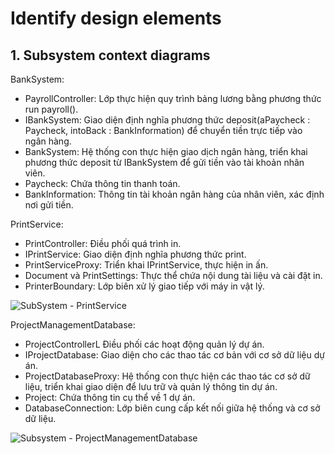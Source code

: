 # Identify design elements
## 1. Subsystem context diagrams
BankSystem:  
- PayrollController: Lớp thực hiện quy trình bảng lương bằng phương thức run payroll().
- IBankSystem: Giao diện định nghĩa phương thức deposit(aPaycheck : Paycheck, intoBack : BankInformation) để chuyển tiền trực tiếp vào ngân hàng.
- BankSystem: Hệ thống con thực hiện giao dịch ngân hàng, triển khai phương thức deposit từ IBankSystem để gửi tiền vào tài khoản nhân viên.
- Paycheck: Chứa thông tin thanh toán.
- BankInformation: Thông tin tài khoản ngân hàng của nhân viên, xác định nơi gửi tiền.

PrintService:  
- PrintController: Điều phối quá trình in.
- IPrintService: Giao diện định nghĩa phương thức print.
- PrintServiceProxy: Triển khai IPrintService, thực hiện in ấn.
- Document và PrintSettings: Thực thể chứa nội dung tài liệu và cài đặt in.
- PrinterBoundary: Lớp biên xử lý giao tiếp với máy in vật lý.

![SubSystem - PrintService](https://www.planttext.com/api/plantuml/png/h5DBJiCm4Dtx5DvH9De3H0XLK1PT82721OmpJImvTh37GFYSZ0L7uWfC4YTf4w4k88l8djzxRsRy_VcrzYWSXb8pTi8ti5C6E1R0hwn1PxK6nwKMthFsps-TChZdUsEy-Hmy1l3OUXUPbQ44WppXctWyunuGbSaz6TkeDDvFsSS4UMiGt4v8OAe_yMtCSK-ARX6q-W-qD3pusYEK56XVwauiLsMbeIb5IMtOG6M_3v5Fb_X7KeSApzzNgpd6XFerqSF86Fe1zN0z7qcpweYaIFNopag96aORuH_8YZnxIIA7LBt2f8QqsheRcytjbO9699MQjVlI1fC9Ly-N2jpWYxWUJ7PletEH2HG3KfpZ7MY1oXfVgCgpwMukbnUJnKbuQ3er7ruJEcMHa9Ao34P9WQJdMM7nI-PcdFQn-kcu0sqeMvF8vlNz0000__y30000)

ProjectManagementDatabase:
- ProjectControllerL Điều phối các hoạt động quản lý dự án.
- IProjectDatabase: Giao diện cho các thao tác cơ bản với cơ sở dữ liệu dự án.
- ProjectDatabaseProxy: Hệ thống con thực hiện các thao tác cơ sở dữ liệu, triển khai giao diện để lưu trữ và quản lý thông tin dự án.
- Project: Chứa thông tin cụ thể về 1 dự án.
- DatabaseConnection: Lớp biên cung cấp kết nối giữa hệ thống và cơ sở dữ liệu.

![Subsystem - ProjectManagementDatabase](https://www.planttext.com/api/plantuml/png/j9F1Ri8m38RlUOhS1WTu03HDQ6C7RcWyGMWDP4hSAdRPqBOdss6Fj5UOqn04BHExh8ScjVtNdntd-_DhIcm2DzufTQDdiBO8chUW7ohaK3a7GHVE4AdshHUXUeQ2JxnlIiUd260O3kv1dLOzoO9XYchgyWzH9JZeHSrBYRCeCHyTr3aoXBKfGDcyq_E3UcROh0n1nYIpWojqLx2kyooR5Us9mKVzwpxrJrjVE_20R77JXXrXprkRYPFsVx5xNRfz7uylWdHAV9GoU7zfCZ9n9rqoel4WtqiEqeHCHqMmDTiAEvvsC0KYAkAIh83bgQtR-_kgmTA4SxHSYKmj2bDCbQSsMGP3-T-kikM1oLBFqIPw0cUYdBQs9jM_2wFHNN_o9heXE4QV7syKNA2R29Zt3Tf2QYJzOddxktvnF7Tlq6mabPfAb-AL_W400F__0m00)
